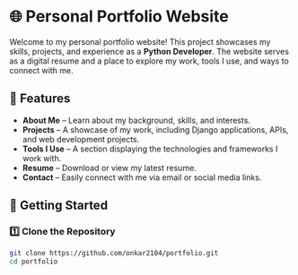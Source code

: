 # 🌐 Personal Portfolio Website  

Welcome to my personal portfolio website! This project showcases my skills, projects, and experience as a **Python Developer**. The website serves as a digital resume and a place to explore my work, tools I use, and ways to connect with me.  

## 🚀 Features  

- **About Me** – Learn about my background, skills, and interests.  
- **Projects** – A showcase of my work, including Django applications, APIs, and web development projects.  
- **Tools I Use** – A section displaying the technologies and frameworks I work with.  
- **Resume** – Download or view my latest resume.  
- **Contact** – Easily connect with me via email or social media links.  

<!-- ## 🛠️ Built With  

- **Frontend**: HTML, CSS, Bootstrap, JavaScript  
- **Backend**: Django (Python)  
- **Database**: SQLite (or PostgreSQL for deployment)  
- **Hosting**: Deployed on AWS EC2  -->

<!-- ## 📷 Preview  

![Portfolio Screenshot](https://your-screenshot-link.com) *(Replace with an actual screenshot of your website)*  -->

## 🚀 Getting Started  

### 1️⃣ Clone the Repository  
```bash
git clone https://github.com/onkar2104/portfolio.git
cd portfolio
```
